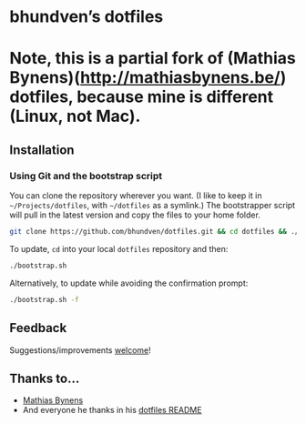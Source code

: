 # bhundven’s dotfiles
# Note, this is a partial fork of (Mathias Bynens)(http://mathiasbynens.be/) dotfiles, because mine is different (Linux, not Mac).

## Installation

### Using Git and the bootstrap script

You can clone the repository wherever you want. (I like to keep it in `~/Projects/dotfiles`, with `~/dotfiles` as a symlink.) The bootstrapper script will pull in the latest version and copy the files to your home folder.

```bash
git clone https://github.com/bhundven/dotfiles.git && cd dotfiles && ./bootstrap.sh
```

To update, `cd` into your local `dotfiles` repository and then:

```bash
./bootstrap.sh
```

Alternatively, to update while avoiding the confirmation prompt:

```bash
./bootstrap.sh -f
```

## Feedback

Suggestions/improvements
[welcome](https://github.com/bhundven/dotfiles/issues)!

## Thanks to…
* [Mathias Bynens](http://mathiasbynens.be/)
* And everyone he thanks in his [dotfiles README](https://github.com/mathiasbynens/dotfiles/blob/master/README.md)
